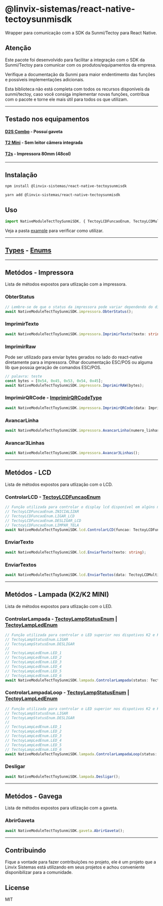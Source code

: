 # @linvix-sistemas/react-native-tectoysunmisdk
Wrapper para comunicação com a SDK da Sunmi/Tectoy para React Native.

## Atenção
Este pacote foi desenvolvido para facilitar a integração com o SDK da Sunmi/Tectoy para comunicar com os produtos/equipamentos da empresa.

Verifique a documentação da Sunmi para maior endentimento das funções e possíveis implementações adicionais.

Esta biblioteca não está completa com todos os recursos disponíveis da sunmi/tectoy, caso você consiga implementar novas funções, contribua com o pacote e torne ele mais útil para todos os que utilizam.

---

## Testado nos equipamentos
#### [D2S Combo](https://tectoyautomacao.com.br/produtos/terminais-pdv/pos-desktop-d2s-combo) - Possuí gaveta
#### [T2 Mini](https://tectoyautomacao.com.br/produtos/terminais-pdv/pdv-desktop-t2-mini) - Sem leitor câmera integrada
#### [T2s](https://tectoyautomacao.com.br/produtos/terminais-pdv/pdv-desktop-t2s) - Impressora 80mm (48col)

---

## Instalação

```sh
npm install @linvix-sistemas/react-native-tectoysunmisdk
```

```sh
yarn add @linvix-sistemas/react-native-tectoysunmisdk
```
## Uso

```js
import NativeModuleTectToySunmiSDK, { TectoyLCDFuncaoEnum, TectoyLCDMultiTextoType } from '@linvix-sistemas/react-native-tectoysunmisdk';
```

Veja a pasta [example](example/src/App.tsx) para verificar como utilizar.

---
## [Types](src/types/tectoysunmi-types.ts) - [Enums](src/enums/tectoysunmisdk-enum.ts) 
---

## Metódos - Impressora
Lista de métodos expostos para utlização com a impressora.

### ObterStatus
```ts
// Lembre-se de que o status da impressora pode variar dependendo do dispositivo utilizado pela tectoy, sempre verifique o manual.
await NativeModuleTectToySunmiSDK.impressora.ObterStatus();
```
### ImprimirTexto
```ts
await NativeModuleTectToySunmiSDK.impressora.ImprimirTexto(texto: string);
```
### ImprimirRaw
Pode ser utilizado para enviar bytes gerados no lado do react-native diretamente para a impressora.
Olhar documentação ESC/POS ou alguma lib que possúa geração de comandos ESC/POS.
```ts
// palavra: teste
const bytes = [0x54, 0x45, 0x53, 0x54, 0x45];
await NativeModuleTectToySunmiSDK.impressora.ImprimirRAW(bytes);
```

### ImprimirQRCode - [ImprimirQRCodeType](src/types/tectoysunmi-types.ts#L26)
```ts
await NativeModuleTectToySunmiSDK.impressora.ImprimirQRCode(data: ImprimirQRCodeType);
```
### AvancarLinha
```ts
await NativeModuleTectToySunmiSDK.impressora.AvancarLinha(numero_linhas = 5);
```
### Avancar3Linhas
```ts
await NativeModuleTectToySunmiSDK.impressora.Avancar3Linhas();
```
---

## Metódos - LCD
Lista de métodos expostos para utlização com o LCD.

### ControlarLCD - [TectoyLCDFuncaoEnum](src/enums/tectoysunmisdk-enum.ts#L1)
```ts
// Função utilizada para controlar o display lcd disponível em algúns modelos da tectoy/sunmi.
// TectoyLCDFuncaoEnum.INICIALIZAR
// TectoyLCDFuncaoEnum.LIGAR_LCD
// TectoyLCDFuncaoEnum.DESLIGAR_LCD
// TectoyLCDFuncaoEnum.LIMPAR_TELA
await NativeModuleTectToySunmiSDK.lcd.ControlarLCD(funcao: TectoyLCDFuncaoEnum);
```
### EnviarTexto
```ts
await NativeModuleTectToySunmiSDK.lcd.EnviarTexto(texto: string);
```
### EnviarTextos
```ts
await NativeModuleTectToySunmiSDK.lcd.EnviarTextos(data: TectoyLCDMultiTextoType);
```
---

## Metódos - Lampada (K2/K2 MINI)
Lista de métodos expostos para utlização com o LED.

### ControlarLampada - [TectoyLampStatusEnum](src/enums/tectoysunmisdk-enum.ts) | [TectoyLampLedEnum](src/enums/tectoysunmisdk-enum.ts) 
```ts
// Função utilizada para controlar o LED superior nos dispotivos K2 e K2 Mini.
// TectoyLampStatusEnum.LIGAR
// TectoyLampStatusEnum.DESLIGAR
//
// TectoyLampLedEnum.LED_1
// TectoyLampLedEnum.LED_2
// TectoyLampLedEnum.LED_3
// TectoyLampLedEnum.LED_4
// TectoyLampLedEnum.LED_5
// TectoyLampLedEnum.LED_6
await NativeModuleTectToySunmiSDK.lampada.ControlarLampada(status: TectoyLampStatusEnum, led: TectoyLampLedEnum);
```

### ControlarLampadaLoop - [TectoyLampStatusEnum](src/enums/tectoysunmisdk-enum.ts) | [TectoyLampLedEnum](src/enums/tectoysunmisdk-enum.ts)
```ts
// Função utilizada para controlar o LED superior nos dispotivos K2 e K2 Mini.
// TectoyLampStatusEnum.LIGAR
// TectoyLampStatusEnum.DESLIGAR
//
// TectoyLampLedEnum.LED_1
// TectoyLampLedEnum.LED_2
// TectoyLampLedEnum.LED_3
// TectoyLampLedEnum.LED_4
// TectoyLampLedEnum.LED_5
// TectoyLampLedEnum.LED_6
await NativeModuleTectToySunmiSDK.lampada.ControlarLampadaLoop(status: TectoyLampStatusEnum, onTime: number, offTime: number, led: TectoyLampLedEnum);
```

### Desligar
```ts
await NativeModuleTectToySunmiSDK.lampada.Desligar();
```
---

## Metódos - Gavega
Lista de métodos expostos para utlização com a gaveta.

### AbrirGaveta
```ts
await NativeModuleTectToySunmiSDK.gaveta.AbrirGaveta();
```
---

## Contribuindo
Fique a vontade para fazer contribuições no projeto, ele é um projeto que a Linvix Sistemas está utilizando em seus projetos e achou conveniente disponibilizar para a comunidade.

## License

MIT
